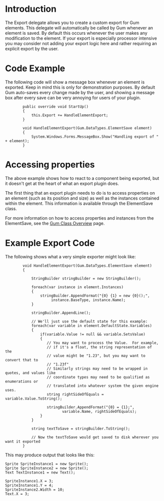 # Introduction

The Export delegate allows you to create a custom export for Gum elements.  This delegate will automatically be called by Gum whenever an element is saved.  By default this occurs whenever the user makes any modification to the element.  If your export is especially processor intensive you may consider not adding your export logic here and rather requiring an explicit export by the user.

# Code Example

The following code will show a message box whenever an element is exported.  Keep in mind this is only for demonstration purposes.  By default Gum auto-saves every change made by the user, and showing a message box after every save can be very annoying for users of your plugin.

```
        public override void StartUp()
        {
            this.Export += HandleElementExport;
        }

        void HandleElementExport(Gum.DataTypes.ElementSave element)
        {
            System.Windows.Forms.MessageBox.Show("Handling export of " + element);
        }

```

# Accessing properties

The above example shows how to react to a component being exported, but it doesn't get at the heart of what an export plugin does.

The first thing that an export plugin needs to do is to access properties on an element (such as its position and size) as well as the instances contained within the element. This information is available through the ElementSave class.

For more information on how to access properties and instances from the ElementSave, see the [Gum Class Overview](Gum-Class-Overview) page.

# Example Export Code

The following shows what a very simple exporter might look like:

```
        void HandleElementExport(Gum.DataTypes.ElementSave element)
        {

            StringBuilder stringBuilder = new StringBuilder();

            foreach(var instance in element.Instances)
            {
                stringBuilder.AppendFormat("{0} {1} = new {0}();", 
                     instance.BaseType, instance.Name);   
            }

            stringBuilder.AppendLine();

            // We'll just use the default state for this example:
            foreach(var variable in element.DefaultState.Variables)
            {
                if(variable.Value != null && variable.SetsValue)
                {
                   // You may want to process the Value.  For example,
                   // if it's a float, the string representation of the 
                   // value might be "1.23", but you may want to convert that to
                   // "1.23f"
                   // Similarly strings may need to be wrapped in quotes, and values like
                   // coordinate types may need to be qualified as enumerations or
                   // translated into whatever system the given engine uses.
                   string rightSideOfEquals = variable.Value.ToString();

                   stringBuilder.AppendFormat("{0} = {1};", 
                          variable.Name, rightSideOfEquals);
                }
            }

            string textToSave = stringBuilder.ToString();

            // Now the textToSave would get saved to disk wherever you want it exported
        }

```

This may produce output that looks like this:

```
Sprite SpriteInstance1 = new Sprite();
Sprite SpriteInstance2 = new Sprite();
Text TextInstance1 = new Text();

SpriteInstance1.X = 3;
SpriteInstance1.Y = 4;
SpriteInstance2.Width = 10;
Text.X = 3;
```
